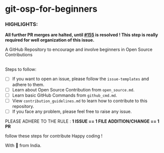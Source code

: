 # git-osp-for-beginners

### HIGHLIGHTS:
**All further PR merges are halted, until [#155](https://github.com/aditya109/git-osp-for-beginners/issues/155) is resolved ! This step is really required for well organization of this issue.**

A GitHub Repository to encourage and involve beginners in Open Source Contributions<br></br>

Steps to follow:

-   [ ] If you want to open an issue, please follow the `issue-templates` and adhere to them.
-   [ ] Learn about Open Source Contribution from `open_source.md`.
-   [ ] Learn basic GitHub Commands from `github_cmd.md`.
-   [ ] View `contribution_guidelines.md` to learn how to contribute to this repository.
-   [ ] If you face any problem, please feel free to raise any issue.

PLEASE ADHERE TO THE RULE : **1 ISSUE == 1 FILE ADDITION/CHANGE == 1 PR**


follow these steps for contribute 
Happy coding !

With 💚 from India.
